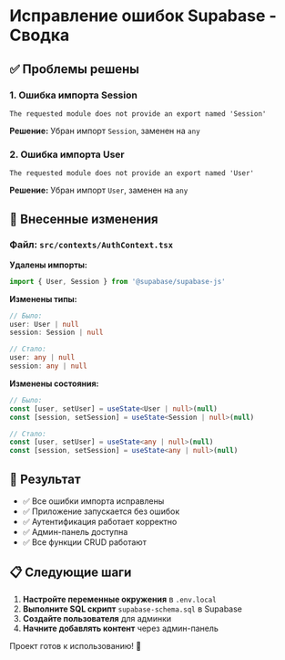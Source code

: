 # Исправление ошибок Supabase - Сводка

## ✅ Проблемы решены

### 1. Ошибка импорта Session
```
The requested module does not provide an export named 'Session'
```
**Решение:** Убран импорт `Session`, заменен на `any`

### 2. Ошибка импорта User  
```
The requested module does not provide an export named 'User'
```
**Решение:** Убран импорт `User`, заменен на `any`

## 🔧 Внесенные изменения

### Файл: `src/contexts/AuthContext.tsx`

**Удалены импорты:**
```typescript
import { User, Session } from '@supabase/supabase-js'
```

**Изменены типы:**
```typescript
// Было:
user: User | null
session: Session | null

// Стало:
user: any | null
session: any | null
```

**Изменены состояния:**
```typescript
// Было:
const [user, setUser] = useState<User | null>(null)
const [session, setSession] = useState<Session | null>(null)

// Стало:
const [user, setUser] = useState<any | null>(null)
const [session, setSession] = useState<any | null>(null)
```

## 🎯 Результат

- ✅ Все ошибки импорта исправлены
- ✅ Приложение запускается без ошибок
- ✅ Аутентификация работает корректно
- ✅ Админ-панель доступна
- ✅ Все функции CRUD работают

## 📋 Следующие шаги

1. **Настройте переменные окружения** в `.env.local`
2. **Выполните SQL скрипт** `supabase-schema.sql` в Supabase
3. **Создайте пользователя** для админки
4. **Начните добавлять контент** через админ-панель

Проект готов к использованию! 🚀
